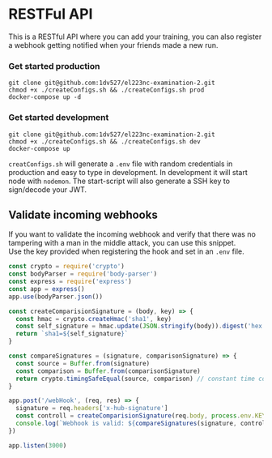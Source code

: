 # RESTFul API

This is a RESTful API where you can add your training, you can also register a webhook getting notified when your friends made a new run.

### Get started production
```console
git clone git@github.com:1dv527/el223nc-examination-2.git
chmod +x ./createConfigs.sh && ./createConfigs.sh prod
docker-compose up -d
```
  
### Get started development
```console
git clone git@github.com:1dv527/el223nc-examination-2.git
chmod +x ./createConfigs.sh && ./createConfigs.sh dev
docker-compose up
```

`creatConfigs.sh` will generate a `.env` file with random credentials in production and easy to type in development. In development it will start node with `nodemon`.
The start-script will also generate a SSH key to sign/decode your JWT.

## Validate incoming webhooks
If you want to validate the incoming webhook and verify that there was no tampering with a man in the middle attack, you can use this snippet.  
Use the key provided when registering the hook and set in an `.env` file.
```JavaScript
const crypto = require('crypto')
const bodyParser = require('body-parser')
const express = require('express')
const app = express()
app.use(bodyParser.json())

const createComparisionSignature = (body, key) => {
  const hmac = crypto.createHmac('sha1', key)
  const self_signature = hmac.update(JSON.stringify(body)).digest('hex')
  return `sha1=${self_signature}`
}

const compareSignatures = (signature, comparisonSignature) => {
  const source = Buffer.from(signature)
  const comparison = Buffer.from(comparisonSignature)
  return crypto.timingSafeEqual(source, comparison) // constant time comparison
}

app.post('/webHook', (req, res) => {
  signature = req.headers['x-hub-signature']
  const controll = createComparisionSignature(req.body, process.env.KEY)
  console.log(`Webhook is valid: ${compareSignatures(signature, controll)}`)
})

app.listen(3000)
```
